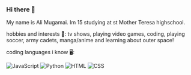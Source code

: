 ### Hi there 👋

 My name is Ali Mugamai. Im 15 studying at st Mother Teresa highschool. 

hobbies and interests 👾:
tv shows, playing video games, coding, playing soccer, army cadets, manga/anime and learning about outer space!    



coding languages i know 🖥️:


![JavaScript](https://img.shields.io/badge/javascript-%23323330.svg?style=for-the-badge&logo=javascript&logoColor=%23F7DF1E)
![Python](https://img.shields.io/badge/python-3670A0?style=for-the-badge&logo=python&logoColor=ffdd54)
![HTML](https://img.shields.io/badge/html-%23E34F26.svg?style=for-the-badge&logo=html&logoColor=white)
![CSS](https://img.shields.io/badge/css-%231572B6.svg?style=for-the-badge&logo=css&logoColor=white)
